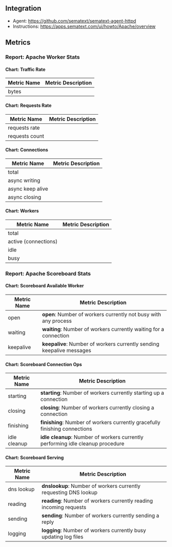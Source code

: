 ## Integration

- Agent: https://github.com/sematext/sematext-agent-httpd
- Instructions: https://apps.sematext.com/ui/howto/Apache/overview

## Metrics

### Report: Apache Worker Stats

#### Chart: Traffic Rate
Metric Name | Metric Description
--- | ---
bytes | 

#### Chart: Requests Rate
Metric Name | Metric Description
--- | ---
requests rate | 
requests count | 

#### Chart: Connections
Metric Name | Metric Description
--- | ---
total | 
async writing | 
async keep alive | 
async closing | 

#### Chart: Workers
Metric Name | Metric Description
--- | ---
total | 
active (connections) | 
idle | 
busy | 



### Report: Apache Scoreboard Stats

#### Chart: Scoreboard Available Worker
Metric Name | Metric Description
--- | ---
open | <b>open</b>: Number of workers currently not busy with any process
waiting | <b>waiting</b>: Number of workers currently waiting for a connection
keepalive | <b>keepalive</b>: Number of workers currently sending keepalive messages

#### Chart: Scoreboard Connection Ops
Metric Name | Metric Description
--- | ---
starting | <b>starting</b>: Number of workers currently starting up a connection
closing | <b>closing</b>: Number of workers currently closing a connection
finishing | <b>finishing</b>: Number of workers currently gracefully finishing connections
idle cleanup | <b>idle cleanup</b>: Number of workers currently performing idle cleanup procedure

#### Chart: Scoreboard Serving
Metric Name | Metric Description
--- | ---
dns lookup | <b>dnslookup</b>: Number of workers currently requesting DNS lookup
reading | <b>reading</b>: Number of workers currently reading incoming requests
sending | <b>sending</b>: Number of workers currently sending a reply
logging | <b>logging</b>: Number of workers currently busy updating log files



